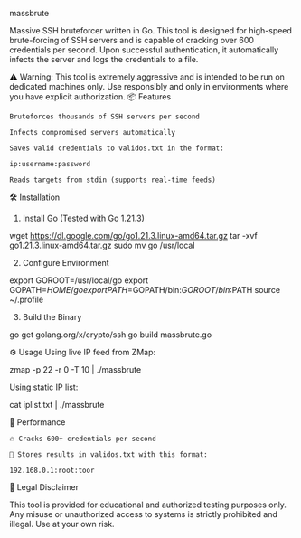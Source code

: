 massbrute

Massive SSH bruteforcer written in Go.
This tool is designed for high-speed brute-forcing of SSH servers and is capable of cracking over 600 credentials per second. Upon successful authentication, it automatically infects the server and logs the credentials to a file.

⚠️ Warning: This tool is extremely aggressive and is intended to be run on dedicated machines only. Use responsibly and only in environments where you have explicit authorization.
📦 Features

    Bruteforces thousands of SSH servers per second

    Infects compromised servers automatically

    Saves valid credentials to validos.txt in the format:

    ip:username:password

    Reads targets from stdin (supports real-time feeds)

🛠 Installation
1. Install Go (Tested with Go 1.21.3)

wget https://dl.google.com/go/go1.21.3.linux-amd64.tar.gz
tar -xvf go1.21.3.linux-amd64.tar.gz
sudo mv go /usr/local

2. Configure Environment

export GOROOT=/usr/local/go
export GOPATH=$HOME/go
export PATH=$GOPATH/bin:$GOROOT/bin:$PATH
source ~/.profile

3. Build the Binary

go get golang.org/x/crypto/ssh
go build massbrute.go

⚙️ Usage
Using live IP feed from ZMap:

zmap -p 22 -r 0 -T 10 | ./massbrute

Using static IP list:

cat iplist.txt | ./massbrute

🧪 Performance

    🔥 Cracks 600+ credentials per second

    💾 Stores results in validos.txt with this format:

    192.168.0.1:root:toor

🛑 Legal Disclaimer

This tool is provided for educational and authorized testing purposes only.
Any misuse or unauthorized access to systems is strictly prohibited and illegal.
Use at your own risk.
